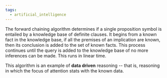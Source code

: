 ```yaml
---
tags:
  - artificial_intelligence
---
```

The forward chaining algorithm determines if a single proposition symbol is entailed by a knowledge base of definite clauses. It begins from a known fact in the knowledge base, if all the premises of an implication are known, then its conclusion is added to the set of known facts. This process continues until the query is added to the knowledge base of no more inferences can be made. This runs in linear time.

This algorithm is an example of **data driven** reasoning -- that is, reasoning in which the focus of attention stats with the known data.